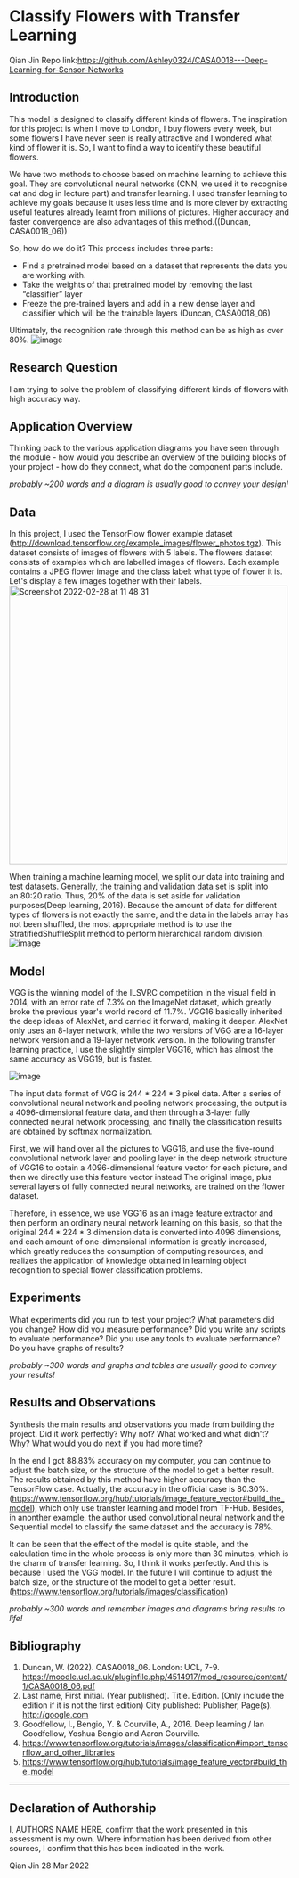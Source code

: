 # Classify Flowers with Transfer Learning
Qian Jin
Repo link:https://github.com/Ashley0324/CASA0018---Deep-Learning-for-Sensor-Networks

## Introduction
This model is designed to classify different kinds of flowers. The inspiration for this project is when I move to London, I buy flowers every week, but some flowers I have never seen is really attractive and I wondered what kind of flower it is. So, I want to find a way to identify these beautiful flowers.

We have two methods to choose based on machine learning to achieve this goal. They are convolutional neural networks (CNN, we used it to recognise cat and dog in lecture part) and transfer learning. I used transfer learning to achieve my goals because it uses less time and is more clever by extracting useful features already learnt from millions of pictures. Higher accuracy and faster convergence are also advantages of this method.((Duncan, CASA0018_06))

So, how do we do it? This process includes three parts:

- Find a pretrained model based on a dataset that represents the data you are working with. 
- Take the weights of that pretrained model by removing the last “classifier” layer 
- Freeze the pre-trained layers and add in a new dense layer and classifier which will be the trainable layers
(Duncan, CASA0018_06)

Ultimately, the recognition rate through this method can be as high as over 80%.
![image](https://user-images.githubusercontent.com/99146042/155976249-116852f7-f7ae-4250-98a0-c0246de7d439.png)

## Research Question
I am trying to solve the problem of classifying different kinds of flowers with high accuracy way.

## Application Overview
Thinking back to the various application diagrams you have seen through the module - how would you describe an overview of the building blocks of your project - how do they connect, what do the component parts include.

*probably ~200 words and a diagram is usually good to convey your design!*

## Data
In this project, I used the TensorFlow flower example dataset (http://download.tensorflow.org/example_images/flower_photos.tgz). This dataset consists of images of flowers with 5 labels.  The flowers dataset consists of examples which are labelled images of flowers. Each example contains a JPEG flower image and the class label: what type of flower it is. Let's display a few images together with their labels.
<img width="500" alt="Screenshot 2022-02-28 at 11 48 31" src="https://user-images.githubusercontent.com/99146042/155981071-ff8feabd-cc10-4736-ac81-0088386409a0.png">

When training a machine learning model, we split our data into training and test datasets. Generally, the training and validation data set is split into an 80:20 ratio. Thus, 20% of the data is set aside for validation purposes(Deep learning, 2016). Because the amount of data for different types of flowers is not exactly the same, and the data in the labels array has not been shuffled, the most appropriate method is to use the StratifiedShuffleSplit method to perform hierarchical random division.
![image](https://user-images.githubusercontent.com/99146042/155981144-0033e208-cf7a-4f97-9def-e220e83a4102.png)


## Model
VGG is the winning model of the ILSVRC competition in the visual field in 2014, with an error rate of 7.3% on the ImageNet dataset, which greatly broke the previous year's world record of 11.7%. VGG16 basically inherited the deep ideas of AlexNet, and carried it forward, making it deeper. AlexNet only uses an 8-layer network, while the two versions of VGG are a 16-layer network version and a 19-layer network version. In the following transfer learning practice, I use the slightly simpler VGG16, which has almost the same accuracy as VGG19, but is faster.

![image](https://user-images.githubusercontent.com/99146042/155983752-3a0fa4bb-8911-4364-a047-cbde8c68327d.png)

The input data format of VGG is 244 * 224 * 3 pixel data. After a series of convolutional neural network and pooling network processing, the output is a 4096-dimensional feature data, and then through a 3-layer fully connected neural network processing, and finally the classification results are obtained by softmax normalization.

First, we will hand over all the pictures to VGG16, and use the five-round convolutional network layer and pooling layer in the deep network structure of VGG16 to obtain a 4096-dimensional feature vector for each picture, and then we directly use this feature vector instead The original image, plus several layers of fully connected neural networks, are trained on the flower dataset.

Therefore, in essence, we use VGG16 as an image feature extractor and then perform an ordinary neural network learning on this basis, so that the original 244 * 224 * 3 dimension data is converted into 4096 dimensions, and each amount of one-dimensional information is greatly increased, which greatly reduces the consumption of computing resources, and realizes the application of knowledge obtained in learning object recognition to special flower classification problems.


## Experiments
What experiments did you run to test your project? What parameters did you change? How did you measure performance? Did you write any scripts to evaluate performance? Did you use any tools to evaluate performance? Do you have graphs of results? 

*probably ~300 words and graphs and tables are usually good to convey your results!*

## Results and Observations
Synthesis the main results and observations you made from building the project. Did it work perfectly? Why not? What worked and what didn't? Why? What would you do next if you had more time?  

In the end I got 88.83% accuracy on my computer, you can continue to adjust the batch size, or the structure of the model to get a better result. The results obtained by this method have higher accuracy than the TensorFlow case. Actually, the accuracy in the official case is 80.30%.(https://www.tensorflow.org/hub/tutorials/image_feature_vector#build_the_model), which only use transfer learning and model from TF-Hub. Besides, in anonther example, the author used convolutional neural network and the Sequential model to classify the same dataset and the accuracy is 78%.

It can be seen that the effect of the model is quite stable, and the calculation time in the whole process is only more than 30 minutes, which is the charm of transfer learning. So, I think it works perfectly. And this is because I used the VGG model. In the future I will continue to adjust the batch size, or the structure of the model to get a better result.(https://www.tensorflow.org/tutorials/images/classification)

*probably ~300 words and remember images and diagrams bring results to life!*

## Bibliography

1. Duncan, W. (2022). CASA0018_06. London: UCL, 7-9. https://moodle.ucl.ac.uk/pluginfile.php/4514917/mod_resource/content/1/CASA0018_06.pdf
2. Last name, First initial. (Year published). Title. Edition. (Only include the edition if it is not the first edition) City published: Publisher, Page(s). http://google.com
3. Goodfellow, I., Bengio, Y. & Courville, A., 2016. Deep learning / Ian Goodfellow, Yoshua Bengio and Aaron Courville.
4. https://www.tensorflow.org/tutorials/images/classification#import_tensorflow_and_other_libraries
5. https://www.tensorflow.org/hub/tutorials/image_feature_vector#build_the_model

----

## Declaration of Authorship

I, AUTHORS NAME HERE, confirm that the work presented in this assessment is my own. Where information has been derived from other sources, I confirm that this has been indicated in the work.

Qian Jin
28 Mar 2022
